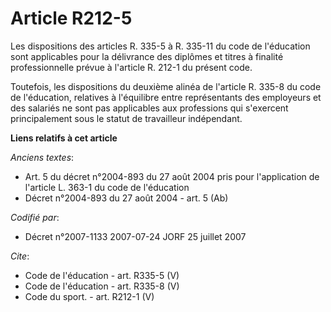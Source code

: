 # Article R212-5

Les dispositions des articles R. 335-5 à R. 335-11 du code de l'éducation sont applicables pour la délivrance des diplômes et
titres à finalité professionnelle prévue à l'article R. 212-1 du présent code. 

Toutefois, les dispositions du deuxième alinéa de l'article R. 335-8 du code de l'éducation, relatives à l'équilibre entre
représentants des employeurs et des salariés ne sont pas applicables aux professions qui s'exercent principalement sous le
statut de travailleur indépendant.

**Liens relatifs à cet article**

_Anciens textes_:

  - Art. 5 du décret n°2004-893 du 27 août 2004 pris pour l'application de l'article L. 363-1 du code de l'éducation
  - Décret n°2004-893 du 27 août 2004 - art. 5 (Ab)

_Codifié par_:

  - Décret n°2007-1133 2007-07-24 JORF 25 juillet 2007

_Cite_:

  - Code de l'éducation - art. R335-5 (V)
  - Code de l'éducation - art. R335-8 (V)
  - Code du sport. - art. R212-1 (V)
